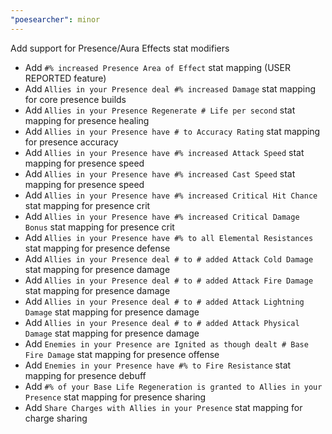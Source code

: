 ```yaml
---
"poesearcher": minor
---
```


Add support for Presence/Aura Effects stat modifiers

- Add `#% increased Presence Area of Effect` stat mapping (USER REPORTED feature)
- Add `Allies in your Presence deal #% increased Damage` stat mapping for core presence builds
- Add `Allies in your Presence Regenerate # Life per second` stat mapping for presence healing
- Add `Allies in your Presence have # to Accuracy Rating` stat mapping for presence accuracy
- Add `Allies in your Presence have #% increased Attack Speed` stat mapping for presence speed
- Add `Allies in your Presence have #% increased Cast Speed` stat mapping for presence speed
- Add `Allies in your Presence have #% increased Critical Hit Chance` stat mapping for presence crit
- Add `Allies in your Presence have #% increased Critical Damage Bonus` stat mapping for presence crit
- Add `Allies in your Presence have #% to all Elemental Resistances` stat mapping for presence defense
- Add `Allies in your Presence deal # to # added Attack Cold Damage` stat mapping for presence damage
- Add `Allies in your Presence deal # to # added Attack Fire Damage` stat mapping for presence damage
- Add `Allies in your Presence deal # to # added Attack Lightning Damage` stat mapping for presence damage
- Add `Allies in your Presence deal # to # added Attack Physical Damage` stat mapping for presence damage
- Add `Enemies in your Presence are Ignited as though dealt # Base Fire Damage` stat mapping for presence offense
- Add `Enemies in your Presence have #% to Fire Resistance` stat mapping for presence debuff
- Add `#% of your Base Life Regeneration is granted to Allies in your Presence` stat mapping for presence sharing
- Add `Share Charges with Allies in your Presence` stat mapping for charge sharing
